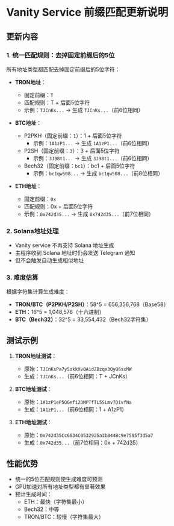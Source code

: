 # Vanity Service 前缀匹配更新说明

## 更新内容

### 1. 统一匹配规则：去掉固定前缀后的5位
所有地址类型都匹配去掉固定前缀后的5位字符：

- **TRON地址**：
  - 固定前缀：`T`
  - 匹配规则：T + 后面5位字符
  - 示例：`TJCnKs...` → 生成 `TJCnKs...`（前6位相同）

- **BTC地址**：
  - P2PKH（固定前缀：`1`）：1 + 后面5位字符
    - 示例：`1A1zP1...` → 生成 `1A1zP1...`（前6位相同）
  - P2SH（固定前缀：`3`）：3 + 后面5位字符
    - 示例：`3J98t1...` → 生成 `3J98t1...`（前6位相同）
  - Bech32（固定前缀：`bc1`）：bc1 + 后面5位字符
    - 示例：`bc1qw508...` → 生成 `bc1qw508...`（前8位相同）

- **ETH地址**：
  - 固定前缀：`0x`
  - 匹配规则：0x + 后面5位字符
  - 示例：`0x742d35...` → 生成 `0x742d35...`（前7位相同）

### 2. Solana地址处理
- Vanity service 不再支持 Solana 地址生成
- 主程序收到 Solana 地址时仍会发送 Telegram 通知
- 但不会触发自动生成相似地址

### 3. 难度估算
根据字符集计算生成难度：
- **TRON/BTC（P2PKH/P2SH）**：58^5 = 656,356,768（Base58）
- **ETH**：16^5 = 1,048,576（十六进制）
- **BTC（Bech32）**：32^5 = 33,554,432（Bech32字符集）

## 测试示例

1. **TRON地址测试**：
   - 原始：`TJCnKsPa7y5okkXvQAidZBzqx3QyQ6sxMW`
   - 生成：`TJCnKs...`（前6位相同：T + JCnKs）

2. **BTC地址测试**：
   - 原始：`1A1zP1eP5QGefi2DMPTfTL5SLmv7DivfNa`
   - 生成：`1A1zP1...`（前6位相同：1 + A1zP1）

3. **ETH地址测试**：
   - 原始：`0x742d35Cc6634C0532925a3b844Bc9e7595f3d5a7`
   - 生成：`0x742d35...`（前7位相同：0x + 742d35）

## 性能优势
- 统一的5位匹配规则使生成难度可预测
- GPU加速对所有地址类型都有显著效果
- 预计生成时间：
  - ETH：最快（字符集最小）
  - Bech32：中等
  - TRON/BTC：较慢（字符集最大）
